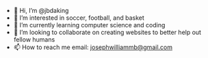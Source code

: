- 👋 Hi, I’m @jbdaking
- 👀 I’m interested in soccer, football, and basket
- 🌱 I’m currently learning computer science and coding
- 💞️ I’m looking to collaborate on creating websites to better help out fellow humans
- 📫 How to reach me email: josephwilliammb@gmail.com


